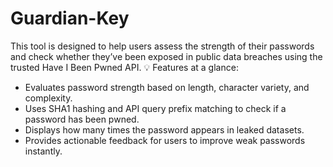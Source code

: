 # Guardian-Key
This tool is designed to help users assess the strength of their passwords and check whether they’ve been exposed in public data breaches using the trusted Have I Been Pwned API.
💡 Features at a glance:
<ul>
  <li>Evaluates password strength based on length, character variety, and complexity.</li>
  <li>Uses SHA1 hashing and API query prefix matching to check if a password has been pwned.</li>
  <li>Displays how many times the password appears in leaked datasets.</li>
  <li>Provides actionable feedback for users to improve weak passwords instantly.</li>
</ul>

